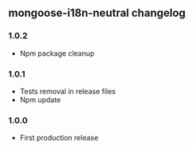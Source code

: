 ## mongoose-i18n-neutral changelog

### 1.0.2

- Npm package cleanup

### 1.0.1

- Tests removal in release files
- Npm update


### 1.0.0

- First production release